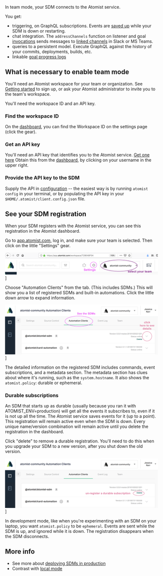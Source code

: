 
In team mode, your SDM connects to the Atomist service.

You get:

* triggering, on GraphQL subscriptions. Events are [saved up](#durable-subscriptions) while your SDM is down or restarting.
* chat integration. The `addressChannels`  function on listener and goal [invocations](registration.md#invocations)
sends messages to [linked channels](../user/lifecycle.md#linked-channels) in Slack or MS Teams.
* queries to a persistent model. Execute GraphQL against the history of your commits, deployments, builds, etc.
* linkable [goal progress logs](logging.md#goal-progress-logs)

## What is necessary to enable team mode

You'll need an Atomist workspace for your team or organization. See [Getting started](../user/index.md) to sign up, 
or ask your Atomist administrator to invite you to the team's workspace.

You'll need the workspace ID and an API key.

### Find the workspace ID

On the [dashboard][], you can find the Workspace ID on the settings page (click the gear).

### Get an API key

You'll need an API key that identifies you to the Atomist service. [Get one here](https://app.atomist.com/apiKeys)
Obtain this from the [dashboard][], by clicking on your username in the upper right.

[dashboard]: ../user/dashboard.md (Atomist Dashboard documentation)

### Provide the API key to the SDM

Supply the API in [configuration](config.md) -- the easiest way is by running `atomist config` in your terminal, or by
populating the API key in your `$HOME/.atomist/client.config.json` file.

## See your SDM registration

When your SDM registers with the Atomist service, you can see this registration in the Atomist dashboard. 

Go to [app.atomist.com](https://app.atomist.com), log in, and make sure your team is selected. Then click on the little "Settings" gear.

![Settings button in the dashboard](img/settings.png)]

Choose "Automation Clients" from the tab. (This includes SDMs.) This will show you a list of registered SDMs and built-in automations. Click the little down arrow to expand information.

![Client list in the dashboard](img/clients.png)]

The detailed information on the registered SDM includes commands, event subscriptions, and a metadata section. The metadata section has clues about where it's running, such as the `system.hostname`. It also shows the `atomist.policy`: durable or ephemeral.

### Durable subscriptions

An SDM that starts up as durable (usually because you ran it with ATOMIST_ENV=production) will get all the events it subscribes to,
even if it is not up all the time. The Atomist service saves events for it (up to a point).
 This registration will remain active even when the SDM is down. Every unique name/version combination will 
 remain active until you delete the registration in the dashboard.

 Click "delete" to remove a durable registration. You'll need to do this when you upgrade your SDM to a new version, after you shut down the old version.

![Delete registration button](img/delete.png)]

 In development mode, like when you're experimenting with an SDM on your laptop, you want `atomist.policy` to be `ephemeral`. Events are sent while the SDM is up, and ignored while it is down. The registration disappears when the SDM disconnects.

## More info

* See more about [deploying SDMs in production](sdm-deploy.md)
* Contrast with [local mode](local.md)

